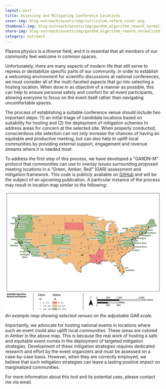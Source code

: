 ```yaml
---
layout: post
title: Assessing and Mitigating Conference Locations
cover-img: blog-outreach/assets/img/curriculum_reform_cover.png
thumbnail-img: blog-outreach/assets/img/gardnm_algorithm_rework_normalized.jpg
share-img: blog-outreach/assets/img/gardnm_algorithm_rework_normalized.jpg
category: outreach
---
```


Plasma physics is a diverse field, and it is essential that all members of our community feel welcome in common spaces. 

Unfortunately, there are many aspects of modern life that still serve to repress or destabilize specific parts of our community. In order to establish a welcoming environment for scientific discussions at national conferences, we must consider all of the multi-faceted aspects that go into selecting a hosting location. When done in as objective of a manner as possible, this can help to ensure personal safety and comfort for all event participants, allowing everyone to focus on the event itself rather than navigating uncomfortable spaces. 

The process of establishing a suitable conference venue should include two important steps: (1) an initial triage of candidate locations based on suitability for hosting and (2) the deployment of mitigation schemes to address areas for concern at the selected site. When properly conducted, conscientious site selection can not only increase the chances of having an equitable and productive meeting, but can also help to uplift local communities by providing external support, engagement and revenue streams where it is needed most.

To address the first step of this process, we have developed a "GARDN-M" protocol that communities can use to overlay issues surrounding proposed meeting locations in a “Green, Amber, Red” (GAR) assessment and mitigation framework. This code is publicly available on [GitHub](https://github.com/nelsonand/GARDN-M) and will be the subject of an upcoming publication. A particular instance of the process may result in location map similar to the following: 

![GARDN-M Example](/blog-outreach/assets/img/gardnm_algorithm_rework_normalized.jpg)
*An example map showing selected venues on the adjustable GAR scale.*

Importantly, we advocate for hosting national events in locations where such an event could also uplift local communities. These areas are colored in Amber in the above map. This is because the real work of hosting a safe and equitable event comes in the deployment of targeted mitigation strategies. Development of these mitigation strategies requires dedicated research and effort by the event organizers and must be assessed on a case-by-case basis. However, when they are correctly employed, we believe that such mitigation strategies can leave a lasting positive impact on marginalized communities.

For more information about this tool and its potential uses, please contact me via email.